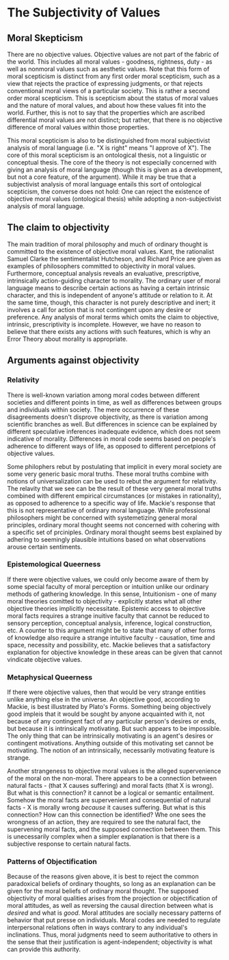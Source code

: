 # The Subjectivity of Values

## Moral Skepticism

There are no objective values. Objective values are not part of the fabric of the world. This includes all moral values - goodness, rightness, duty - as well as nonmoral values such as aesthetic values. Note that this form of moral scepticism is distinct from any first order moral scepticism, such as a view that rejects the practice of expressing judgments, or that rejects conventional moral views of a particular society. This is rather a second order moral scepticism. This is scepticism about the status of moral values and the nature of moral values, and about how these values fit into the world. Further, this is not to say that the properties which are ascribed differential moral values are not distinct; but rather, that there is no objective difference of moral values within those properties.

This moral scepticism is also to be distinguished from moral subjectivist analysis of moral language (i.e. "X is right" means "I approve of X"). The core of this moral scepticism is an ontological thesis, not a linguistic or conceptual thesis. The core of the theory is not especially concerned with giving an analysis of moral language (though this is given as a development, but not a core feature, of the argument). While it may be true that a subjectivist analysis of moral language entails this sort of ontological scepticism, the converse does not hold: One can reject the existence of objective moral values (ontological thesis) while adopting a non-subjectivist analysis of moral language.

## The claim to objectivity

The main tradition of moral philosophy and much of ordinary thought is committed to the existence of objective moral values. Kant, the rationalist Samuel Clarke the sentimentalist Hutcheson, and Richard Price are given as examples of philosophers committed to objectivity in moral values. Furthermore, conceptual analysis reveals an evaluative, prescriptive, intrinsically action-guiding character to morality. The ordinary user of moral language means to describe certain actions as having a certain intrinsic character, and this is independent of anyone's attitude or relation to it. At the same time, though, this character is not purely descriptive and inert; it involves a call for action that is not contingent upon any desire or preference. Any analysis of moral terms which omits the claim to objective, intrinsic, prescriptivity is incomplete. However, we have no reason to believe that there exists any actions with such features, which is why an Error Theory about morality is appropriate. 

## Arguments against objectivity

### Relativity

There is well-known variation among moral codes between different societies and different points in time, as well as differences between groups and individuals within society. The mere occurrence of these disagreements doesn't disprove objectivity, as there is variation among scientific branches as well. But differences in science can be explained by different speculative inferences inadequate evidence, which does not seem indicative of morality. Differences in moral code seems based on people's adherence to different ways of life, as opposed to different percetpions of objective values. 

Some philophers rebut by postulating that implicit in every moral society are some very generic basic moral truths. These moral truths combine with notions of universalization can be used to rebut the argument for relativity. The relavity that we see can be the result of these very general moral truths combined with different empirical circumstances (or mistakes in rationality), as opposed to adherence to a specific way of life. Mackie's response that this is not representative of ordinary moral language. While professional philosophers might be concerned with systemetizing general moral principles, ordinary moral thought seems not concerned with cohering with a specific set of prciniples. Ordinary moral thought seems best explained by adhering to seemingly plausible intuitions based on what observations arouse certain sentiments.

### Epistemological Queerness

If there were objective values, we could only become aware of them by some special faculty of moral perception or intuition unlike our ordinary methods of gathering knowledge. In this sense, Intuitionism - one of many moral theories comitted to objectivity - explicitly states what all other objective theories implicitly necessitate. Epistemic access to objective moral facts requires a strange inuitive faculty that cannot be reduced to sensory perception, conceptual analysis, inference, logical construction, etc. A counter to this argument might be to state that many of other forms of knowledge also require a strange intuitive faculty - causation, time and space, necessity and possibility, etc. Mackie believes that a satisfactory explanation for objective knowledge in these areas can be given that cannot vindicate objective values.

### Metaphysical Queerness

If there were objective values, then that would be very strange entities unlike anything else in the universe. An objective good, according to Mackie, is best illustrated by Plato's Forms. Something being objectively good impleis that it would be sought by anyone acquainted with it, not because of any contingent fact of any particular person's desires or ends, but because it is intrinsically motivating. But such appears to be impossible. The only thing that can be intrinsically motivating is an agent's desires or contingent motivations. Anything outside of this motivating set cannot be motivating. The notion of an intrinsically, necessarily motivating feature is strange.

Another strangeness to objective moral values is the alleged supervenience of the moral on the non-moral. There appears to be a connection between natural facts - (that X causes suffering) and moral facts (that X is wrong). But what is this connection? it cannot be a logical or semantic entailment. Somehow the moral facts are supervenient and consequential of natural facts - X is morally wrong *because* it causes suffering. But what is this connection? How can this connection be identified? Whe one sees the wrongness of an action, they are required to see the natural fact, the supervening moral facts, and the supposed connection between them. This is unecessarily complex when a simpler explanation is that there is a subjective response to certain natural facts.

### Patterns of Objectification

Because of the reasons given above, it is best to reject the common paradoxical beliefs of ordinary thoughts, so long as an explanation can be given for the moral beliefs of ordinary moral thought. The supposed objectivity of moral qualities arises from the projection or objectification of moral attitudes, as well as reversing the causal direction between what is *desired* and what is *good*. Moral attitudes are socially necessary patterns of behavior that put presse on individuals. Moral codes are needed to regulate interpersonal relations often in ways contrary to any individual's inclinations. Thus, moral judgments need to seem authoritative to others in the sense that their justification is agent-independent; objectivity is what can provide this authority. 